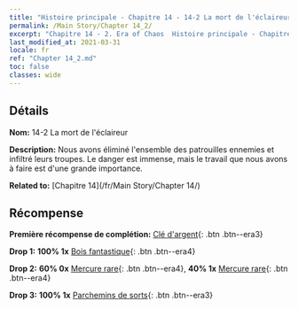 ```yaml
---
title: "Histoire principale - Chapitre 14 - 14-2 La mort de l'éclaireur"
permalink: /Main Story/Chapter 14_2/
excerpt: "Chapitre 14 - 2. Era of Chaos  Histoire principale - Chapitre 14_2. 14-2 La mort de l'éclaireur"
last_modified_at: 2021-03-31
locale: fr
ref: "Chapter 14_2.md"
toc: false
classes: wide
---
```


## Détails

 **Nom:** 14-2 La mort de l'éclaireur

 **Description:** Nous avons éliminé l'ensemble des patrouilles ennemies et infiltré leurs troupes. Le danger est immense, mais le travail que nous avons à faire est d'une grande importance.

 **Related to:** [Chapitre 14](/fr/Main Story/Chapter 14/)

## Récompense

 **Première récompense de complétion:** [Clé d'argent](/fr/Items/con_693/){: .btn .btn--era3}

 **Drop 1:** **100% 1x** [Bois fantastique](/fr/Items/mat_48/){: .btn .btn--era4}

 **Drop 2:** **60% 0x** [Mercure rare](/fr/Items/mat_42/){: .btn .btn--era4}, **40% 1x** [Mercure rare](/fr/Items/mat_42/){: .btn .btn--era4}

 **Drop 3:** **100% 1x** [Parchemins de sorts](/fr/Items/con_694/){: .btn .btn--era3}

